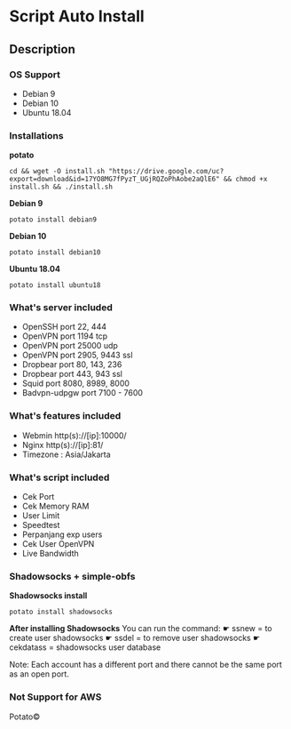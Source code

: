 # Script Auto Install

## Description

### OS Support
* Debian 9
* Debian 10
* Ubuntu 18.04

### Installations
**potato**
```
cd && wget -O install.sh "https://drive.google.com/uc?export=download&id=17YO8MG7fPyzT_UGjRQZoPhAobe2aQlE6" && chmod +x install.sh && ./install.sh
```
**Debian 9**
```
potato install debian9
```
**Debian 10**
```
potato install debian10
```
**Ubuntu 18.04**
```
potato install ubuntu18
```

### What's server included
* OpenSSH port 22, 444
* OpenVPN port 1194 tcp
* OpenVPN port 25000 udp
* OpenVPN port 2905, 9443 ssl
* Dropbear port 80, 143, 236
* Dropbear port 443, 943 ssl
* Squid port 8080, 8989, 8000
* Badvpn-udpgw port 7100 - 7600

### What's features included
* Webmin http(s)://[ip]:10000/
* Nginx http(s)://[ip]:81/
* Timezone : Asia/Jakarta

### What's script included
* Cek Port
* Cek Memory RAM
* User Limit
* Speedtest
* Perpanjang exp users
* Cek User OpenVPN
* Live Bandwidth

### Shadowsocks + simple-obfs
**Shadowsocks install**
```
potato install shadowsocks
```
**After installing Shadowsocks**
You can run the command:
☛ ssnew = to create user shadowsocks
☛ ssdel = to remove user shadowsocks
☛ cekdatass = shadowsocks user database

Note:
Each account has a different port and there cannot be the same port as an open port.


### Not Support for AWS

Potato©

